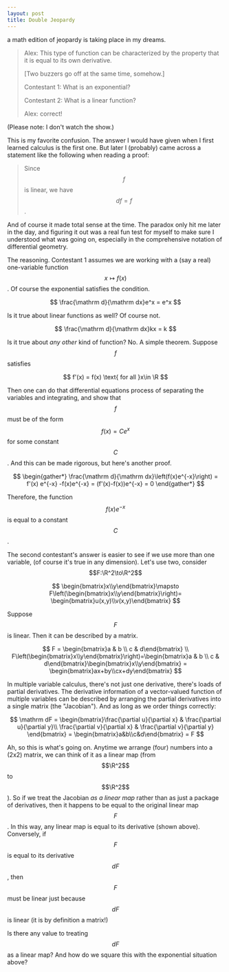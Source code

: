 ```yaml
---
layout: post
title: Double Jeopardy
---
```


a math edition of jeopardy is taking place in my dreams.

> Alex: This type of function can be characterized by the property that it is equal to its own derivative.
>
> [Two buzzers go off at the same time, somehow.]
>
> Contestant 1: What is an exponential?
>
> Contestant 2: What is a linear function?
>
> Alex: correct!

(Please note: I don't watch the show.)

This is my favorite confusion. The answer I would have given when I first learned calculus is the first one. But later I (probably) came across a statement like the following when reading a proof:

> Since $$f$$ is linear, we have $$df = f$$.

And of course it made total sense at the time. The paradox only hit me later in the day, and figuring it out was a real fun test for myself to make sure I understood what was going on, especially in the comprehensive notation of differential geometry. 

The reasoning. Contestant 1 assumes we are working with a (say a real) one-variable function $$x\mapsto f(x)$$. Of course the exponential satisfies the condition.

$$
\frac{\mathrm d}{\mathrm dx}e^x = e^x
$$

Is it true about linear functions as well? Of course not.

$$
\frac{\mathrm d}{\mathrm dx}kx = k
$$

Is it true about *any other* kind of function? No. A simple theorem. Suppose $$f$$ satisfies

$$
f'(x) = f(x) \text{ for all }x\in \R
$$

Then one can do that differential equations process of separating the variables and integrating, and show that $$f$$ must be of the form $$f(x) = Ce^x$$ for some constant $$C$$. And this can be made rigorous, but here's another proof.

$$
\begin{gather*}
	\frac{\mathrm d}{\mathrm dx}\left(f(x)e^{-x}\right) = f'(x) e^{-x} -f(x)e^{-x} = (f'(x)-f(x))e^{-x} = 0
\end{gather*}
$$

Therefore, the function $$f(x)e^{-x}$$ is equal to a constant $$C$$.

The second contestant's answer is easier to see if we use more than one variable, (of course it's true in any dimension). Let's use two, consider $$F:\R^2\to\R^2$$

$$
\begin{bmatrix}x\\y\end{bmatrix}\mapsto F\left(\begin{bmatrix}x\\y\end{bmatrix}\right)= \begin{bmatrix}u(x,y)\\v(x,y)\end{bmatrix}
$$

Suppose $$F$$ is linear. Then it can be described by a matrix.

$$
F = \begin{bmatrix}a & b \\ c & d\end{bmatrix} \\
F\left(\begin{bmatrix}x\\y\end{bmatrix}\right)=\begin{bmatrix}a & b \\ c & d\end{bmatrix}\begin{bmatrix}x\\y\end{bmatrix} = \begin{bmatrix}ax+by\\cx+dy\end{bmatrix}
$$

In multiple variable calculus, there's not just one derivative, there's loads of partial derivatives. The derivative information of a vector-valued function of multiple variables can be described by arranging the partial derivatives into a single matrix (the "Jacobian"). And as long as we order things correctly:

$$
\mathrm dF = \begin{bmatrix}\frac{\partial u}{\partial x} & \frac{\partial u}{\partial y}\\ \frac{\partial v}{\partial x} & \frac{\partial v}{\partial y} \end{bmatrix} = \begin{bmatrix}a&b\\c&d\end{bmatrix} = F
$$

Ah, so this is what's going on. Anytime we arrange (four) numbers into a (2x2) matrix, we can think of it as a linear map (from $$\R^2$$ to $$\R^2$$). So if we treat the Jacobian *as a linear map* rather than as just a package of derivatives, then it happens to be equal to the original linear map $$F$$. In this way, any linear map is equal to its derivative (shown above). Conversely, if $$F$$ is equal to its derivative $$dF$$, then $$F$$ must be linear just because $$dF$$ is linear (it is by definition a matrix!)

Is there any value to treating $$dF$$ as a linear map? And how do we square this with the exponential situation above?